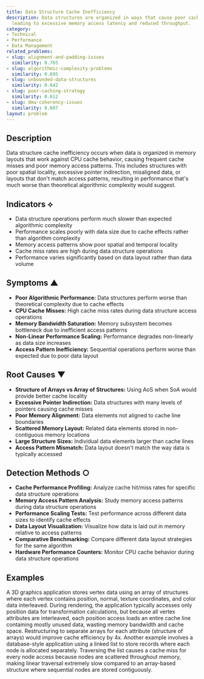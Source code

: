 ```yaml
---
title: Data Structure Cache Inefficiency
description: Data structures are organized in ways that cause poor cache performance,
  leading to excessive memory access latency and reduced throughput.
category:
- Technical
- Performance
- Data Management
related_problems:
- slug: alignment-and-padding-issues
  similarity: 0.765
- slug: algorithmic-complexity-problems
  similarity: 0.695
- slug: unbounded-data-structures
  similarity: 0.642
- slug: poor-caching-strategy
  similarity: 0.612
- slug: dma-coherency-issues
  similarity: 0.607
layout: problem
---
```


## Description

Data structure cache inefficiency occurs when data is organized in memory layouts that work against CPU cache behavior, causing frequent cache misses and poor memory access patterns. This includes structures with poor spatial locality, excessive pointer indirection, misaligned data, or layouts that don't match access patterns, resulting in performance that's much worse than theoretical algorithmic complexity would suggest.

## Indicators ⟡

- Data structure operations perform much slower than expected algorithmic complexity
- Performance scales poorly with data size due to cache effects rather than algorithm complexity
- Memory access patterns show poor spatial and temporal locality
- Cache miss rates are high during data structure operations
- Performance varies significantly based on data layout rather than data volume

## Symptoms ▲

- **Poor Algorithmic Performance:** Data structures perform worse than theoretical complexity due to cache effects
- **CPU Cache Misses:** High cache miss rates during data structure access operations
- **Memory Bandwidth Saturation:** Memory subsystem becomes bottleneck due to inefficient access patterns
- **Non-Linear Performance Scaling:** Performance degrades non-linearly as data size increases
- **Access Pattern Inefficiency:** Sequential operations perform worse than expected due to poor data layout

## Root Causes ▼

- **Structure of Arrays vs Array of Structures:** Using AoS when SoA would provide better cache locality
- **Excessive Pointer Indirection:** Data structures with many levels of pointers causing cache misses
- **Poor Memory Alignment:** Data elements not aligned to cache line boundaries
- **Scattered Memory Layout:** Related data elements stored in non-contiguous memory locations
- **Large Structure Sizes:** Individual data elements larger than cache lines
- **Access Pattern Mismatch:** Data layout doesn't match the way data is typically accessed

## Detection Methods ○

- **Cache Performance Profiling:** Analyze cache hit/miss rates for specific data structure operations
- **Memory Access Pattern Analysis:** Study memory access patterns during data structure operations
- **Performance Scaling Tests:** Test performance across different data sizes to identify cache effects
- **Data Layout Visualization:** Visualize how data is laid out in memory relative to access patterns
- **Comparative Benchmarking:** Compare different data layout strategies for the same algorithm
- **Hardware Performance Counters:** Monitor CPU cache behavior during data structure operations

## Examples

A 3D graphics application stores vertex data using an array of structures where each vertex contains position, normal, texture coordinates, and color data interleaved. During rendering, the application typically accesses only position data for transformation calculations, but because all vertex attributes are interleaved, each position access loads an entire cache line containing mostly unused data, wasting memory bandwidth and cache space. Restructuring to separate arrays for each attribute (structure of arrays) would improve cache efficiency by 4x. Another example involves a database-style application using a linked list to store records where each node is allocated separately. Traversing the list causes a cache miss for every node access because nodes are scattered throughout memory, making linear traversal extremely slow compared to an array-based structure where sequential nodes are stored contiguously.